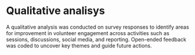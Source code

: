 # Qualitative analisys
A qualitative analysis was conducted on survey responses to identify areas for improvement in volunteer engagement across activities such as sessions, discussions, social media, and reporting. Open-ended feedback was coded to uncover key themes and guide future actions.
